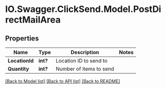 # IO.Swagger.ClickSend.Model.PostDirectMailArea
## Properties

Name | Type | Description | Notes
------------ | ------------- | ------------- | -------------
**LocationId** | **int?** | Location ID to send to | 
**Quantity** | **int?** | Number of items to send | 

[[Back to Model list]](../README.md#documentation-for-models) [[Back to API list]](../README.md#documentation-for-api-endpoints) [[Back to README]](../README.md)

